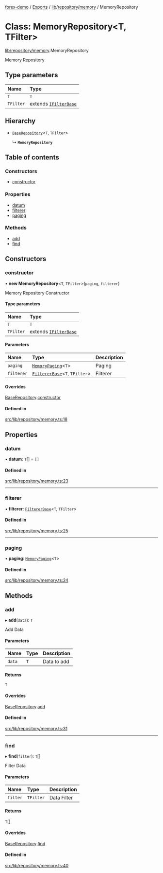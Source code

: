 [forex-demo](../README.md) / [Exports](../modules.md) / [lib/repository/memory](../modules/lib_repository_memory.md) / MemoryRepository

# Class: MemoryRepository<T, TFilter\>

[lib/repository/memory](../modules/lib_repository_memory.md).MemoryRepository

Memory Repository

## Type parameters

| Name      | Type                                                            |
| :-------- | :-------------------------------------------------------------- |
| `T`       | `T`                                                             |
| `TFilter` | extends [`IFilterBase`](../interfaces/lib_model.IFilterBase.md) |

## Hierarchy

- [`BaseRepository`](lib_repository_base.BaseRepository.md)<`T`, `TFilter`\>

  ↳ **`MemoryRepository`**

## Table of contents

### Constructors

- [constructor](lib_repository_memory.MemoryRepository.md#constructor)

### Properties

- [datum](lib_repository_memory.MemoryRepository.md#datum)
- [filterer](lib_repository_memory.MemoryRepository.md#filterer)
- [paging](lib_repository_memory.MemoryRepository.md#paging)

### Methods

- [add](lib_repository_memory.MemoryRepository.md#add)
- [find](lib_repository_memory.MemoryRepository.md#find)

## Constructors

### constructor

• **new MemoryRepository**<`T`, `TFilter`\>(`paging`, `filterer`)

Memory Repository Constructor

#### Type parameters

| Name      | Type                                                            |
| :-------- | :-------------------------------------------------------------- |
| `T`       | `T`                                                             |
| `TFilter` | extends [`IFilterBase`](../interfaces/lib_model.IFilterBase.md) |

#### Parameters

| Name       | Type                                                            | Description |
| :--------- | :-------------------------------------------------------------- | :---------- |
| `paging`   | [`MemoryPaging`](lib_paging.MemoryPaging.md)<`T`\>              | Paging      |
| `filterer` | [`FiltererBase`](lib_filterer.FiltererBase.md)<`T`, `TFilter`\> | Filterer    |

#### Overrides

[BaseRepository](lib_repository_base.BaseRepository.md).[constructor](lib_repository_base.BaseRepository.md#constructor)

#### Defined in

[src/lib/repository/memory.ts:18](https://github.com/suphero/forex-demo/blob/2d16766/src/lib/repository/memory.ts#L18)

## Properties

### datum

• **datum**: `T`[] = `[]`

#### Defined in

[src/lib/repository/memory.ts:23](https://github.com/suphero/forex-demo/blob/2d16766/src/lib/repository/memory.ts#L23)

---

### filterer

• **filterer**: [`FiltererBase`](lib_filterer.FiltererBase.md)<`T`, `TFilter`\>

#### Defined in

[src/lib/repository/memory.ts:25](https://github.com/suphero/forex-demo/blob/2d16766/src/lib/repository/memory.ts#L25)

---

### paging

• **paging**: [`MemoryPaging`](lib_paging.MemoryPaging.md)<`T`\>

#### Defined in

[src/lib/repository/memory.ts:24](https://github.com/suphero/forex-demo/blob/2d16766/src/lib/repository/memory.ts#L24)

## Methods

### add

▸ **add**(`data`): `T`

Add Data

#### Parameters

| Name   | Type | Description |
| :----- | :--- | :---------- |
| `data` | `T`  | Data to add |

#### Returns

`T`

#### Overrides

[BaseRepository](lib_repository_base.BaseRepository.md).[add](lib_repository_base.BaseRepository.md#add)

#### Defined in

[src/lib/repository/memory.ts:31](https://github.com/suphero/forex-demo/blob/2d16766/src/lib/repository/memory.ts#L31)

---

### find

▸ **find**(`filter`): `T`[]

Filter Data

#### Parameters

| Name     | Type      | Description |
| :------- | :-------- | :---------- |
| `filter` | `TFilter` | Data Filter |

#### Returns

`T`[]

#### Overrides

[BaseRepository](lib_repository_base.BaseRepository.md).[find](lib_repository_base.BaseRepository.md#find)

#### Defined in

[src/lib/repository/memory.ts:40](https://github.com/suphero/forex-demo/blob/2d16766/src/lib/repository/memory.ts#L40)
